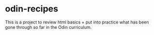 # odin-recipes

This is a project to review html basics + put into practice what has been gone through so far in the Odin curriculum.